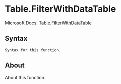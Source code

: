 ---
---

# Table.FilterWithDataTable

Microsoft Docs: [Table.FilterWithDataTable](https://docs.microsoft.com/en-us/powerquery-m/table-filterwithdatatable)

## Syntax

```powerquery-m
Syntax for this function.
```

## About

About this function.

